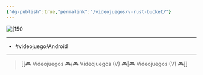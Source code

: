 ```yaml
---
{"dg-publish":true,"permalink":"/videojuegos/v-rust-bucket/"}
---
```



![|150](https://images.igdb.com/igdb/image/upload/t_cover_big/co4gb0.jpg)

---

- #videojuego/Android 

---

> [[🎮 Videojuegos 🎮/🎮 Videojuegos (V) 🎮\|🎮 Videojuegos (V) 🎮]]